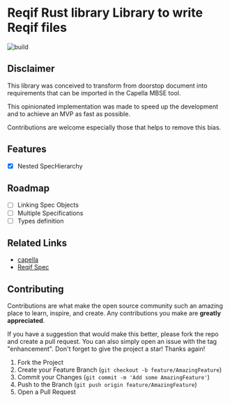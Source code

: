 # Reqif Rust library Library to write Reqif files
![build](https://github.com/invap/reqif-rs/actions/workflows/rust.yml/badge.svg)
## Disclaimer
This library was conceived to transform from doorstop document into requirements that can be imported in the Capella MBSE tool.

This opinionated implementation was made to speed up the development and to achieve an MVP as fast as possible.

Contributions are welcome especially those that helps to remove this bias.

## Features
- [x] Nested SpecHierarchy

## Roadmap
- [ ] Linking Spec Objects
- [ ] Multiple Specifications
- [ ] Types definition

## Related Links
- [capella](https://mbse-capella.org/)
- [Reqif Spec](https://www.omg.org/spec/ReqIF/1.1/PDF/)

## Contributing

Contributions are what make the open source community such an amazing place to learn, inspire, and create. Any contributions you make are **greatly appreciated**.

If you have a suggestion that would make this better, please fork the repo and create a pull request. You can also simply open an issue with the tag "enhancement".
Don't forget to give the project a star! Thanks again!

1. Fork the Project
2. Create your Feature Branch (`git checkout -b feature/AmazingFeature`)
3. Commit your Changes (`git commit -m 'Add some AmazingFeature'`)
4. Push to the Branch (`git push origin feature/AmazingFeature`)
5. Open a Pull Request
